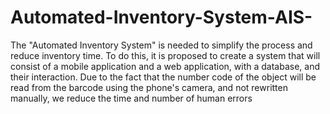 # Automated-Inventory-System-AIS-
The "Automated Inventory System" is needed to simplify the process and reduce inventory time. To do this, it is proposed to create a system that will consist of a mobile application and a web application, with a database, and their interaction. Due to the fact that the number code of the object will be read from the barcode using the phone's camera, and not rewritten manually, we reduce the time and number of human errors
